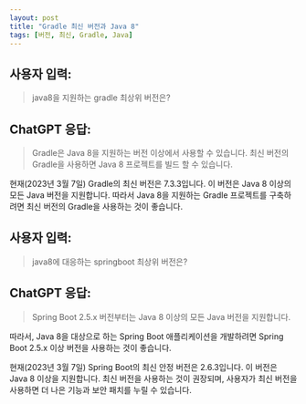 ```yaml
---
layout: post
title: "Gradle 최신 버전과 Java 8"
tags: [버전, 최신, Gradle, Java]
---
```


## 사용자 입력:
> java8을 지원하는 gradle 최상위 버전은?

## ChatGPT 응답:
> Gradle은 Java 8을 지원하는 버전 이상에서 사용할 수 있습니다. 최신 버전의 Gradle을 사용하면 Java 8 프로젝트를 빌드 할 수 있습니다.

현재(2023년 3월 7일) Gradle의 최신 버전은 7.3.3입니다. 이 버전은 Java 8 이상의 모든 Java 버전을 지원합니다. 따라서 Java 8을 지원하는 Gradle 프로젝트를 구축하려면 최신 버전의 Gradle을 사용하는 것이 좋습니다.

## 사용자 입력:
> java8에 대응하는 springboot 최상위 버전은?

## ChatGPT 응답:
> Spring Boot 2.5.x 버전부터는 Java 8 이상의 모든 Java 버전을 지원합니다.

따라서, Java 8을 대상으로 하는 Spring Boot 애플리케이션을 개발하려면 Spring Boot 2.5.x 이상 버전을 사용하는 것이 좋습니다. 

현재(2023년 3월 7일) Spring Boot의 최신 안정 버전은 2.6.3입니다. 이 버전은 Java 8 이상을 지원합니다. 최신 버전을 사용하는 것이 권장되며, 사용자가 최신 버전을 사용하면 더 나은 기능과 보안 패치를 누릴 수 있습니다.

